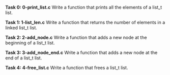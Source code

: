 **Task 0: 0-print_list.c**
Write a function that prints all the elements of a list_t list.

**Task 1: 1-list_len.c**
Write a function that returns the number of elements in a linked list_t list.

**Task 2: 2-add_node.c**
Write a function that adds a new node at the beginning of a list_t list.

**Task 3: 3-add_node_end.c**
Write a function that adds a new node at the end of a list_t list.

**Task 4: 4-free_list.c**
Write a function that frees a list_t list.
